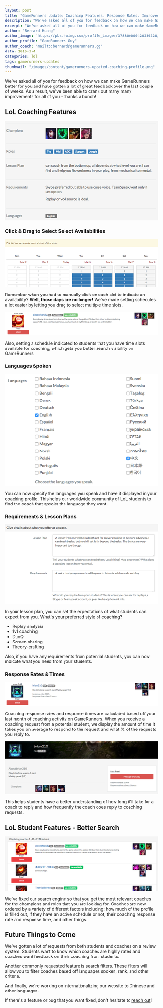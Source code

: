 ```yaml
---
layout: post
title: "GameRunners Update: Coaching Features, Response Rates, Improved Search"
description: "We've asked all of you for feedback on how we can make GameRunners better for you and as a result, we've been able to crank out many many improvements for all of you - thanks a bunch!"
excerpt: "We've asked all of you for feedback on how we can make GameRunners better for you and have gotten a lot of great feedback over the last couple of weeks. As a result, we've been able to crank out many many improvements for all of you - thanks a bunch!"
author: "Bernard Huang"
author_image: "https://pbs.twimg.com/profile_images/378800000420359228/a73e0d9f4cb08c28ebd9585a91d25c8b_400x400.jpeg"
author_profile: "GameRunners Guy"
author_coach: "mailto:bernard@gamerunners.gg"
date: 2015-3-4
categories: lol
tags: gamerunners-updates
thumbnail: "/images/content/gamerunners-updated-coaching-profile.png"
---
```

We've asked all of you for feedback on how we can make GameRunners better for you and have gotten a lot of great feedback over the last couple of weeks. As a result, we've been able to crank out many many improvements for all of you - thanks a bunch!

## LoL Coaching Features

<a href="http://www.gamerunners.gg/coaching_profile/edit?view=details">![GameRunners Coaching feature updates](/images/content/gamerunners-updated-coaching-profile.png)</a>

### Click & Drag to Select Select Availabilities

<a href="http://www.gamerunners.gg/schedule/edit">![GameRunners draggable schedules](/images/content/gamerunners-draggable-schedule.png)</a>

Remember when you had to manually click on each slot to indicate an availability? **Well, those days are no longer!** We've made setting schedules a lot easier by letting you drag to select multiple time slots. 

<a href="http://www.gamerunners.gg/schedule/edit">![GameRunners active schedules](/images/content/gamerunners-active-schedule.png)</a>

Also, setting a schedule indicated to students that you have time slots available for coaching, which gets you better search visibility on GameRunners.

### Languages Spoken

<a href="http://www.gamerunners.gg/coaching_profile/edit?view=details">![GameRunners languages spoken](/images/content/gamerunners-languages-spoken.png)</a>

You can now specify the languages you speak and have it displayed in your coaching profile. This helps our worldwide community of LoL students to find the coach that speaks the language they want. 

### Requirements & Lesson Plans

<a href="http://www.gamerunners.gg/coaching_profile/edit?view=details">![GameRunners lesson plans and requirements](/images/content/gamerunners-lesson-plan-requirements.png)</a>

In your lesson plan, you can set the expectations of what students can expect from you. What's your preferred style of coaching?

* Replay analysis
* 1v1 coaching
* DuoQ
* Screen sharing
* Theory-crafting

Also, if you have any requirements from potential students, you can now indicate what you need from your students.

### Response Rates & Times

![GameRunners search response rate & time](/images/content/gamerunners-search-response-rate-time.png)

Coaching response rates and response times are calculated based off your last month of coaching activity on GameRunners. When you receive a coaching request from a potential student, we display the amount of time it takes you on average to respond to the request and what % of the requests you reply to. 

![GameRunners coaching profile response rate & time](/images/content/gamerunners-profile-response-rate-time.png)

This helps students have a better understanding of how long it'll take for a coach to reply and how frequently the coach does reply to coaching requests.

## LoL Student Features - Better Search

<a href="http://www.gamerunners.gg/coaches?utf8=%E2%9C%93&q=&region=">![GameRunners search improvements](/images/content/gamerunners-search-improvements.png)</a>

We've fixed our search engine so that you get the most relevant coaches for the champions and roles that you are looking for. Coaches are now ordered by a variety of different factors including: how much of the profile is filled out, if they have an active schedule or not, their coaching response rate and response time, and other things.

## Future Things to Come

We've gotten a lot of requests from both students and coaches on a review system. Students want to know which coaches are highly rated and coaches want feedback on their coaching from students.

Another commonly requested feature is search filters. These filters will allow you to filter coaches based off languages spoken, rank, and other criteria.

And finally, we're working on internationalizing our website to Chinese and other languages.

If there's a feature or bug that you want fixed, don't hesitate to <a href="mailto:bernard@gamerunners.gg">reach out</a>!